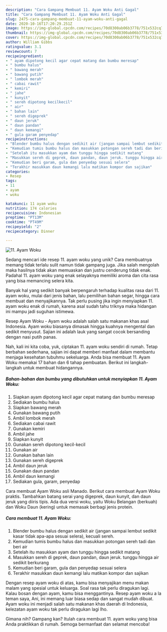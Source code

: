 ```yaml
---
description: "Cara Gampang Membuat 11. Ayam Woku Anti Gagal"
title: "Cara Gampang Membuat 11. Ayam Woku Anti Gagal"
slug: 2475-cara-gampang-membuat-11-ayam-woku-anti-gagal
date: 2020-10-16T17:20:29.251Z
image: https://img-global.cpcdn.com/recipes/70d8300ab06b3778/751x532cq70/11-ayam-woku-foto-resep-utama.jpg
thumbnail: https://img-global.cpcdn.com/recipes/70d8300ab06b3778/751x532cq70/11-ayam-woku-foto-resep-utama.jpg
cover: https://img-global.cpcdn.com/recipes/70d8300ab06b3778/751x532cq70/11-ayam-woku-foto-resep-utama.jpg
author: William Gibbs
ratingvalue: 3.1
reviewcount: 7
recipeingredient:
- " ayam dipotong kecil agar cepat matang dan bumbu meresap"
- " bumbu halus"
- " bawang merah"
- " bawang putih"
- " lombok merah"
- " cabai rawit"
- " kemiri"
- " jahe"
- " kunyit"
- " sereh dipotong kecilkecil"
- " air"
- " bahan lain"
- " sereh digeprek"
- " daun jeruk"
- " daun pandan"
- " daun kemangi"
- " gula garam penyedap"
recipeinstructions:
- "Blender bumbu halus dengan sedikit air (jangan sampai lembut sedikit kasar tidak apa-apa sesuai selera), kecuali sereh."
- "Kemudian tumis bumbu halus dan masukkan potongan sereh tadi dan beri air"
- "Setelah itu masukkan ayam dan tunggu hingga sedikit matang"
- "Masukkan sereh di geprek, daun pandan, daun jeruk. tunggu hingga air sedikit berkurang"
- "Kemudian beri garam, gula dan penyedap sesuai selera"
- "Terakhir masukkan daun kemangi lalu matikan kompor dan sajikan"
categories:
- Resep
tags:
- 11
- ayam
- woku

katakunci: 11 ayam woku 
nutrition: 174 calories
recipecuisine: Indonesian
preptime: "PT13M"
cooktime: "PT49M"
recipeyield: "2"
recipecategory: Dinner

---
```



![11. Ayam Woku](https://img-global.cpcdn.com/recipes/70d8300ab06b3778/751x532cq70/11-ayam-woku-foto-resep-utama.jpg)

Sedang mencari ide resep 11. ayam woku yang unik? Cara membuatnya memang tidak terlalu sulit namun tidak gampang juga. Jika salah mengolah maka hasilnya tidak akan memuaskan dan justru cenderung tidak enak. Padahal 11. ayam woku yang enak selayaknya memiliki aroma dan cita rasa yang bisa memancing selera kita.

Banyak hal yang sedikit banyak berpengaruh terhadap kualitas rasa dari 11. ayam woku, mulai dari jenis bahan, lalu pemilihan bahan segar, hingga cara membuat dan menyajikannya. Tak perlu pusing jika ingin menyiapkan 11. ayam woku enak di rumah, karena asal sudah tahu triknya maka hidangan ini mampu jadi suguhan istimewa.

Resep Ayam Woku - Ayam woku adalah salah satu makanan khas asal Indonesia. Ayam woku biasanya dimasak hingga kuahnya mengental dan sedikit menyusut. Sajian ini adalah lauk yang sangat cocok bersanding dengan nasi putih panas.


Nah, kali ini kita coba, yuk, ciptakan 11. ayam woku sendiri di rumah. Tetap berbahan sederhana, sajian ini dapat memberi manfaat dalam membantu menjaga kesehatan tubuhmu sekeluarga. Anda bisa membuat 11. Ayam Woku memakai 17 bahan dan 6 tahap pembuatan. Berikut ini langkah-langkah untuk membuat hidangannya.

<!--inarticleads1-->

##### Bahan-bahan dan bumbu yang dibutuhkan untuk menyiapkan 11. Ayam Woku:

1. Siapkan  ayam dipotong kecil agar cepat matang dan bumbu meresap
1. Sediakan  bumbu halus
1. Siapkan  bawang merah
1. Gunakan  bawang putih
1. Ambil  lombok merah
1. Sediakan  cabai rawit
1. Gunakan  kemiri
1. Ambil  jahe
1. Siapkan  kunyit
1. Gunakan  sereh dipotong kecil-kecil
1. Gunakan  air
1. Gunakan  bahan lain
1. Gunakan  sereh digeprek
1. Ambil  daun jeruk
1. Gunakan  daun pandan
1. Ambil  daun kemangi
1. Sediakan  gula, garam, penyedap


Cara membuat Ayam Woku asli Manado. Berikut cara membuat Ayam Woku praktis. Tambahkan batang serai yang digeprek, daun kunyit, dan daun jeruk yang diiris tipis. Ada dua versi woku, yaitu Woku Belangan (berkuah) dan Woku Daun (kering) untuk memasak berbagi jenis protein. 

<!--inarticleads2-->

##### Cara membuat 11. Ayam Woku:

1. Blender bumbu halus dengan sedikit air (jangan sampai lembut sedikit kasar tidak apa-apa sesuai selera), kecuali sereh.
1. Kemudian tumis bumbu halus dan masukkan potongan sereh tadi dan beri air
1. Setelah itu masukkan ayam dan tunggu hingga sedikit matang
1. Masukkan sereh di geprek, daun pandan, daun jeruk. tunggu hingga air sedikit berkurang
1. Kemudian beri garam, gula dan penyedap sesuai selera
1. Terakhir masukkan daun kemangi lalu matikan kompor dan sajikan


Dengan resep ayam woku di atas, kamu bisa menyajikan menu makan malam yang spesial untuk keluarga. Soal rasa tak perlu diragukan lagi. Kalau bosan dengan ayam, kamu bisa menggantinya. Resep ayam woku a la teman saya, Ani, ini memang luar biasa sedap dan sangat mudah dibuat. Ayam woku ini menjadi salah satu makanan khas daerah di Indonesia, kelezatan ayam woku tak perlu diragukan lagi lho. 

Gimana nih? Gampang kan? Itulah cara membuat 11. ayam woku yang bisa Anda praktikkan di rumah. Semoga bermanfaat dan selamat mencoba!
